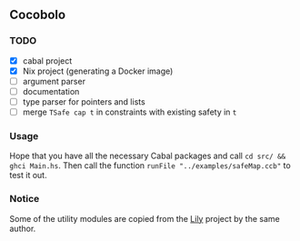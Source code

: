 ## Cocobolo

### TODO

- [x] cabal project
- [x] Nix project (generating a Docker image)
- [ ] argument parser
- [ ] documentation
- [ ] type parser for pointers and lists
- [ ] merge `TSafe cap t` in constraints with existing safety in `t`

### Usage

Hope that you have all the necessary Cabal packages and call `cd src/ && ghci Main.hs`.
Then call the function `runFile "../examples/safeMap.ccb"` to test it out.

### Notice

Some of the utility modules are copied from
the [Lily](https://github.com/jiribenes/lily) project by the same author.
